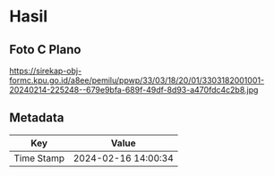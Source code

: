 # Hasil

## Foto C Plano

https://sirekap-obj-formc.kpu.go.id/a8ee/pemilu/ppwp/33/03/18/20/01/3303182001001-20240214-225248--679e9bfa-689f-49df-8d93-a470fdc4c2b8.jpg


## Metadata

| Key        | Value               |
| ---------- | ------------------- |
| Time Stamp | 2024-02-16 14:00:34 |



